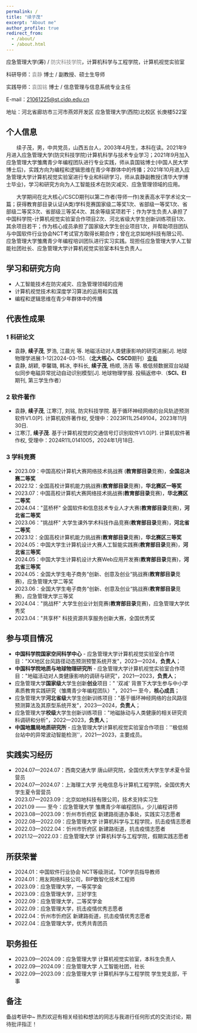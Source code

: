 ```yaml
---
permalink: /
title: "续子茂"
excerpt: "About me"
author_profile: true
redirect_from: 
  - /about/
  - /about.html
---
```







应急管理大学(筹) / <a href="https://www.cidp.edu.cn/" style="text-decoration:none; color:grey;">防灾科技学院</a>，计算机科学与工程学院，计算机视觉实验室

科研导师：<a href="https://baike.baidu.com/item/%E8%A2%81%E9%9D%99/63116510?fr=ge_ala" style="text-decoration:none; color:grey;">袁静</a> 博士 / 副教授、硕士生导师

实践导师：<a href="https://baike.baidu.com/item/%E8%A2%81%E5%9B%BD%E9%93%AD/63135840?fromModule=lemma_sense-layer#viewPageContent" style="text-decoration:none; color:grey;">袁国铭</a>  博士 / 信息管理与信息系统专业主任

E-mail：21061225@st.cidp.edu.cn

地址：河北省廊坊市三河市燕郊开发区 应急管理大学(西院)北校区 长庚楼522室



## 个人信息

<style>
.indent {
    text-indent: 2em; /* 首行缩进2字符（2个汉字宽度） */
}
</style>
<p class="indent">续子茂，男，中共党员，山西五台人，2003年4月生，本科在读。2021年9月进入应急管理大学(防灾科技学院)计算机科学与技术专业学习；2021年9月加入应急管理大学雏鹰青少年编程团队进行专业实践，师从袁国铭博士(中国人民大学博士后)，实践方向为编程和逻辑思维在青少年群体中的传播；2021年10月进入应急管理大学计算机视觉实验室进行专业和科研学习，师从袁静副教授(清华大学博士毕业)，学习和研究方向为人工智能技术在防灾减灾、应急管理领域的应用。</p>
<p class="indent">大学期间在北大核心/CSCD期刊以第二作者(导师一作)发表高水平学术论文一篇；获得教育部目录认证(A类)学科竞赛国家级二等奖1次、省部级一等奖1次、省部级二等奖3次、省部级三等奖4次、其余等级奖项若干；作为学生负责人承担了中国科学院-计算机视觉实验室合作项目2次、河北省级大学生创新训练项目1次、其余项目若干；作为核心成员承担了国家级大学生创业项目1次，并帮助项目团队与中国软件行业协会NCT考试官方取得长期合作；曾在北京如地科技有限公司、应急管理大学雏鹰青少年编程培训团队进行实习实践。现担任应急管理大学人工智能社团社长、应急管理大学计算机视觉实验室本科生负责人。</p>



## 学习和研究方向

* 人工智能技术在防灾减灾、应急管理领域的应用
* 计算机视觉技术和深度学习算法的运用和实践
* 编程和逻辑思维在青少年群体中的传播



## 代表性成果

### 1 科研论文

- 袁静, **续子茂**, 罗浩, 江晨光 等. 地磁活动对人类健康影响的研究进展[J]. 地球物理学进展:1-12[2024-03-15].（**北大核心、CSCD**期刊）[查看](https://kns.cnki.net/kcms2/article/abstract?v=0Q9DRdE4I9fOlC3PD-oBjwkt5hZEPvj5Tci7nkUjgx2lMKF83jHQYED-SZhv_oHrhfyTed8aGlXv2sbB03_gVwBtL3bST6EuR8QHcEj5tNryJTXC4hb6vKpCw0wFaVOqUPiG-G7YglACPeORifAtag==&uniplatform=NZKPT&language=CHS)
- 袁静, 胡颖, 李馨璐, 韩冰, 李科长, **续子茂**, 杨顺, 汤吉 等. 极低频数据双台站疑似同步电磁异常扰动自动识别模型[J]. 地球物理学报. 投稿返修中.（**SCI、EI** 期刊, 第三学生作者）


### 2 软件著作

* 袁静, **续子茂**, 江寒汀, 刘铭, 防灾科技学院. 基于循环神经网络的台风轨迹预测软件V1.0[P]. 计算机软件著作权, 受理中：2023R11L2549104，2023年11月30日.
* 江寒汀, **续子茂**. 基于计算机视觉的交通信号灯识别软件V1.0[P]. 计算机软件著作权, 受理中：2024R11L0141005，2024年1月18日.


### 3 学科竞赛

- 2023.09：中国高校计算机大赛网络技术挑战赛 (**教育部目录**竞赛)，**全国总决赛二等奖**
- 2022.12：全国高校计算机能力挑战赛(**教育部目录**竞赛)，**华北赛区一等奖**
- 2023.07：中国高校计算机大赛网络技术挑战赛(**教育部目录**竞赛)，**华北赛区二等奖**
- 2024.04："蓝桥杯" 全国软件和信息技术专业人才大赛(**教育部目录**竞赛)，**河北省二等奖**
- 2023.06："挑战杯" 大学生课外学术科技作品竞赛(**教育部目录**竞赛)，**河北省二等奖**
- 2023.12：全国高校计算机能力挑战赛(**教育部目录**竞赛)，**华北赛区三等奖**
- 2024.05：中国大学生计算机设计大赛人工智能实践赛(**教育部目录**竞赛)，**河北省三等奖**
- 2024.05：中国大学生计算机设计大赛Web应用开发赛(**教育部目录**竞赛)，**河北省三等奖**
- 2024.05：全国大学生电子商务“创新、创意及创业“挑战赛(**教育部目录**竞赛)，应急管理大学二等奖
- 2023.06：全国大学生电子商务“创新、创意及创业“挑战赛(**教育部目录**竞赛)，应急管理大学三等奖
- 2024.04："挑战杯" 大学生创业计划竞赛(**教育部目录**竞赛)，应急管理大学优秀奖
- 2023.04："共享杯" 科技资源共享服务创新大赛，全国优秀奖



## 参与项目情况

- **中国科学院国家空间科学中心** - 应急管理大学计算机视觉实验室合作项目："XX地区台风路径动态预测预警系统开发"，2023—2024，**负责人**；
- **中国科学院地质与地球物理研究所** - 应急管理大学计算机视觉实验室合作项目："地磁活动对人类健康影响的调研与研究"，2021—2023，**负责人**；
- 应急管理大学**国家级**大学生创新**创业**项目：" '双减' 背景下大学生参与中小学素质教育实践研究（雏鹰青少年编程团队）"，2021— 至今，**核心成员**；
- 应急管理大学**河北省级**大学生创新训练项目："基于循环神经网络的台风路径预测算法及其原型系统开发"，2023—2024，**负责人**；
- 应急管理大学**校级**大学生创新训练项目："地磁脉动与人类健康的相关研究资料调研和分析"，2022—2023，**负责人**；
- **中国地震局地质研究所** - 应急管理大学计算机视觉实验室合作项目：''极低频台站中的异常波动智能检测''，2021—2023，主要成员。



## 实践实习经历

- 2024.07—2024.07：西南交通大学 唐山研究院，全国优秀大学生学术夏令营营员
- 2024.07—2024.07：上海理工大学 光电信息与计算机工程学院，全国优秀大学生夏令营营员
- 2023.07—2023.09：北京如地科技有限公司，技术支持实习生
- 2021.09 —— 至今：应急管理大学 雏鹰青少年编程团队，少儿编程讲师
- 2023.08—2023.09：忻州市忻府区 新建路街道办事处，实践实习志愿者
- 2022.08—2022.09：应急管理大学 计算机科学与工程学院，抗击疫情志愿者
- 2022.03—2022.04：忻州市忻府区 新建路街道，抗击疫情志愿者
- 2021.12—2022.03：应急管理大学 计算机科学与工程学院，假期实践志愿者



## 所获荣誉

- 2024.01：中国软件行业协会 NCT等级测试，TOP学员指导教师
- 2024.01：用友网络科技公司，BIP数智化技术工程师
- 2023.09：应急管理大学，一等奖学金
- 2023.09：应急管理大学，三好学生
- 2022.09：应急管理大学，二等奖学金
- 2022.09：应急管理大学，抗击疫情优秀志愿者
- 2022.04：忻州市忻府区 新建路街道，抗击疫情优秀志愿者
- 2022.04：应急管理大学，优秀共青团员



## 职务担任

- 2023.09—2024.09：应急管理大学 计算机视觉实验室，本科生负责人
- 2022.09—2024.09：应急管理大学 人工智能社团，社长
- 2022.09—2023.09：应急管理大学 计算机科学与工程学院 学生党支部，干事



## 备注

备战考研中~  热烈欢迎有相关经验和想法的同志与我进行任何形式的交流讨论，期待批评指正！  
